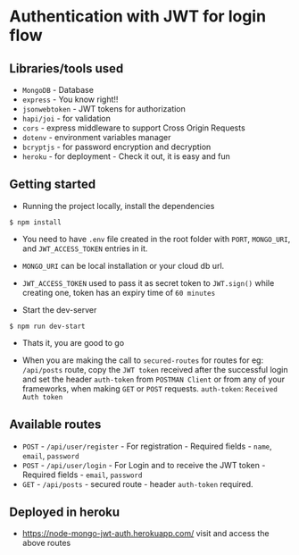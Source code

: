# Authentication with JWT for login flow

## Libraries/tools used

- `MongoDB` - Database
- `express` - You know right!!
- `jsonwebtoken` - JWT tokens for authorization
- `hapi/joi` - for validation
- `cors` - express middleware to support Cross Origin Requests
- `dotenv` - environment variables manager
- `bcryptjs` - for password encryption and decryption
- `heroku` - for deployment - Check it out, it is easy and fun

## Getting started

- Running the project locally, install the dependencies
```
$ npm install
```

- You need to have `.env` file created in the root folder with
  `PORT`, `MONGO_URI`, and `JWT_ACCESS_TOKEN` entries in it.
- `MONGO_URI` can be local installation or your cloud db url.
- `JWT_ACCESS_TOKEN` used to pass it as secret token to `JWT.sign()` while creating one,
  token has an expiry time of `60 minutes`

- Start the dev-server
```
$ npm run dev-start
```

- Thats it, you are good to go

- When you are making the call to `secured-routes` for routes for eg:
  `/api/posts` route, copy the `JWT token` received after the successful login and
  set the header `auth-token` from `POSTMAN Client` or from
  any of your frameworks, when making `GET` or `POST` requests.
  `auth-token`: `Received Auth token`

## Available routes

- `POST` - `/api/user/register` - For registration - Required fields - `name`, `email`, `password`
- `POST` - `/api/user/login` - For Login and to receive the JWT token - Required fields -  `email`, `password`
- `GET` - `/api/posts` - secured route - header `auth-token` required.

## Deployed in heroku

- https://node-mongo-jwt-auth.herokuapp.com/ visit and access the above routes
